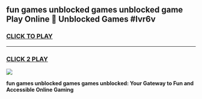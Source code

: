 
## fun games unblocked games unblocked game Play Online 👋 Unblocked Games #lvr6v
<h3>
<a href="https://premium.freeplayer.one?title=fun_games_unblocked_games&ref=21F">CLICK TO PLAY</a></h3>
<hr>

<h3>
<a href="https://premium.freeplayer.one?title=fun_games_unblocked_games&ref=21F">CLICK 2 PLAY</a>
  
</h3>

<a href="https://premium.freeplayer.one?title=fun_games_unblocked_games&ref=21F/"><img src="https://clearcache.store/games.png"></a>


**fun games unblocked games games unblocked: Your Gateway to Fun and Accessible Online Gaming**
